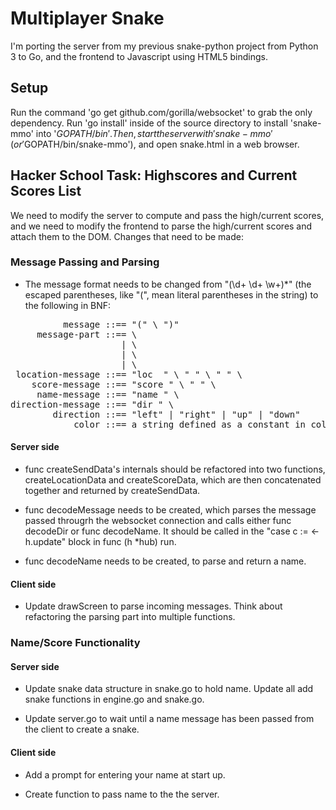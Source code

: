 # Multiplayer Snake

I'm porting the server from my previous snake-python project from Python 3 to Go, and the frontend to Javascript using HTML5 bindings.

## Setup

Run the command 'go get github.com/gorilla/websocket' to grab the only dependency. Run 'go install' inside of the source directory to install 'snake-mmo' into '$GOPATH/bin'. Then, start the server with 'snake-mmo' (or '$GOPATH/bin/snake-mmo'), and open snake.html in a web browser.

## Hacker School Task: Highscores and Current Scores List

We need to modify the server to compute and pass the high/current scores, and we need to modify the frontend to parse the high/current scores and attach them to the DOM. Changes that need to be made:

### Message Passing and Parsing
* The message format needs to be changed from "\(\d+ \d+ \w+\)*" (the escaped parentheses, like "\(", mean literal parentheses in the string) to the following in BNF:
<pre>
          message ::== "(" \<message-part\> ")"
     message-part ::== \<location-message\> 
                     | \<score-message\>
                     | \<name-message\>
                     | \<direction-message\>
 location-message ::== "loc  " \<number\> " " \<number\> " " \<color\>
    score-message ::== "score " \<string\> " " \<number\>
     name-message ::== "name " \<string\>
direction-message ::== "dir " \<direction\>
        direction ::== "left" | "right" | "up" | "down"
            color ::== a string defined as a constant in color.go</pre>

#### Server side

* func createSendData's internals should be refactored into two functions, createLocationData and createScoreData, which are then concatenated together and returned by createSendData.

* func decodeMessage needs to be created, which parses the message passed througrh the websocket connection and calls either func decodeDir or func decodeName. It should be called in the "case c := <-h.update" block in func (h *hub) run.

* func decodeName needs to be created, to parse and return a name.

#### Client side

* Update drawScreen to parse incoming messages. Think about refactoring the parsing part into multiple functions.

### Name/Score Functionality

#### Server side

* Update snake data structure in snake.go to hold name. Update all add snake functions in engine.go and snake.go.

* Update server.go to wait until a name message has been passed from the client to create a snake.

#### Client side

* Add a prompt for entering your name at start up.

* Create function to pass name to the the server.

